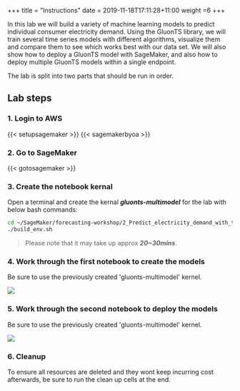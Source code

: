 +++
title = "Instructions"
date = 2019-11-18T17:11:28+11:00
weight =6
+++

In this lab we will build a variety of machine learning models to predict individual consumer electricity demand. 
Using the GluonTS library, we will train several time series models with different algorithms, 
visualize them and  compare them to see which works best with our data set. 
We will also show how to deploy a GluonTS model with SageMaker, and also how to deploy multiple GluonTS models within a single endpoint.

The lab is split into two parts that should be run in order.


## Lab steps

### 1. Login to AWS
{{< setupsagemaker >}}
{{< sagemakerbyoa >}}


### 2. Go to SageMaker

{{< gotosagemaker >}}


### 3. Create the notebook kernal
Open a terminal and create the kernal ***gluonts-multimodel*** for the lab with below bash commands:

```bash
cd ~/SageMaker/forecasting-workshop/2_Predict_electricity_demand_with_the_GluonTS_and_SageMaker_custom_containers/ 
./build_env.sh
```
> Please note that it may take up approx ***20~30mins***.


### 4. Work through the first notebook to create the models
Be sure to use the previously created 'gluonts-multimodel' kernel.

![](/images/module-forecasting/lab2_notebook_01_predict_electricity_demand_with_the_gluonts_library.png)


### 5. Work through the second notebook to deploy the models
Be sure to use the previously created 'gluonts-multimodel' kernel.

![](/images/module-forecasting/lab2_notebook_02_deploy_gluonts_forecast_models_as_multi_model_endpoints.png)


### 6. Cleanup
To ensure all resources are deleted and they wont keep incurring cost afterwards, be sure to run the clean up cells at the end.